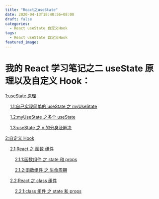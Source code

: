 ```yaml
---
title: "React之useState"
date: 2020-04-13T18:40:56+08:00
draft: false
categories:
  - React useState 自定义Hook
tags:
  - React useState 自定义Hook
featured_image:
---
```


# 我的 React 学习笔记之二 useState 原理以及自定义 Hook：

[1:useState 原理](#a1)

&nbsp;&nbsp;&nbsp;&nbsp;[1.1:自己实现简单的 useState 之 myUseState](#a11)

&nbsp;&nbsp;&nbsp;&nbsp;[1.2:myUseState 之多个 useState](#a12)

&nbsp;&nbsp;&nbsp;&nbsp;[1.3:useState 之 n 的分身及解决](#a15)

[2:自定义 Hook](#a2)

&nbsp;&nbsp;&nbsp;&nbsp;[2.1:React 之 函数 组件](#a21)

&nbsp;&nbsp;&nbsp;&nbsp;&nbsp;&nbsp;&nbsp;&nbsp;[2.1.1:函数组件 之 state 和 props](#a211)

&nbsp;&nbsp;&nbsp;&nbsp;&nbsp;&nbsp;&nbsp;&nbsp;[2.1.2:函数组件 之 生命周期](#a212)

&nbsp;&nbsp;&nbsp;&nbsp;[2.2:React 之 class 组件](#a22)

&nbsp;&nbsp;&nbsp;&nbsp;&nbsp;&nbsp;&nbsp;&nbsp;[2.2.1:class 组件 之 state 和 props](#a221)
